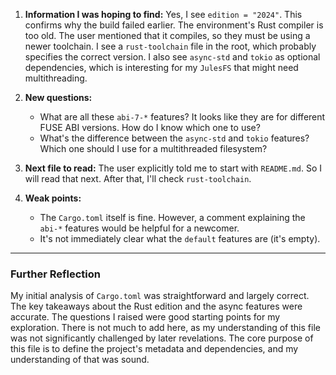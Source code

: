 1.  **Information I was hoping to find:** Yes, I see `edition = "2024"`. This confirms why the build failed earlier. The environment's Rust compiler is too old. The user mentioned that it compiles, so they must be using a newer toolchain. I see a `rust-toolchain` file in the root, which probably specifies the correct version. I also see `async-std` and `tokio` as optional dependencies, which is interesting for my `JulesFS` that might need multithreading.

2.  **New questions:**
    *   What are all these `abi-7-*` features? It looks like they are for different FUSE ABI versions. How do I know which one to use?
    *   What's the difference between the `async-std` and `tokio` features? Which one should I use for a multithreaded filesystem?

3.  **Next file to read:** The user explicitly told me to start with `README.md`. So I will read that next. After that, I'll check `rust-toolchain`.

4.  **Weak points:**
    *   The `Cargo.toml` itself is fine. However, a comment explaining the `abi-*` features would be helpful for a newcomer.
    *   It's not immediately clear what the `default` features are (it's empty).

---

### Further Reflection

My initial analysis of `Cargo.toml` was straightforward and largely correct. The key takeaways about the Rust edition and the async features were accurate. The questions I raised were good starting points for my exploration. There is not much to add here, as my understanding of this file was not significantly challenged by later revelations. The core purpose of this file is to define the project's metadata and dependencies, and my understanding of that was sound.
